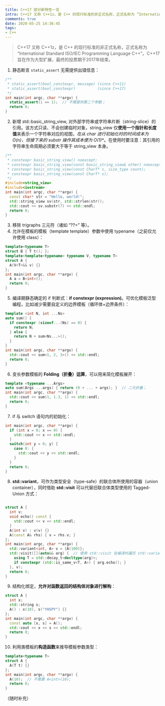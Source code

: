 ```yaml
---
title: C++17 部分新特性一览
intro: C++17 又称 C++1z，是 C++ 的现行标准的非正式名称，正式名称为 “International Standard ISO/IEC Programming Language C++”。C++17 旨在作为大型扩展，最终的投票期于2017年结束。
comments: true
date: 2020-05-25 14:36:45
tags:
- C++
---
```


> C++17 又称 C++1z，是 C++ 的现行标准的非正式名称，正式名称为 “International Standard ISO/IEC Programming Language C++”。C++17 旨在作为大型扩展，最终的投票期于2017年结束。

1. 静态断言 `static_assert` 无需提供出错信息：

```cpp
/**
 * static_assert(bool_constexpr, message) (since C++11)
 * static_assert(bool_constexpr)          (since C++17)
 */
int main(int argc, char **argv) {
  static_assert(1 == 1);  // 不需提供第二个参数；
  return 0;
}
```

2. 新增 std::basic_string_view, 对外部字符串或字符串片断（string-slice）的引用。该方式只读、不会创建临时对象，string_view 仅**使用一个指针和长度值**来表示一个字符串对应的视图，**在从 char* 进行初始化时的时间成本为 O(n)，但接下来的 substr 操作其成本便为 O(1)**。在使用时要注意：其引用的字符串生命周期必须要大于等于 string_view 本身。

```cpp
/**
 * constexpr basic_string_view() noexcept;                                         (since C++17)
 * constexpr basic_string_view(const basic_string_view& other) noexcept = default; (since C++17)
 * constexpr basic_string_view(const CharT* s, size_type count);                   (since C++17)
 * constexpr basic_string_view(const CharT* s);                                    (since C++17)
 */
#include<string_view>
#include<iostream>
int main(int argc, char **argv) {
  const char* str = "Hello, world!";
  std::string_view sv(str, std::strlen(str));
  std::cout << sv.substr(7) << std::endl;
  return 0;
}
```

3. 移除 trigraphs 三元符（诸如 “??=” 等）。
4. 允许在模板的模板（template template）参数中使用 typename（之前仅允许使用 class）：

```cpp
template<typename T>
struct B { T t(); };
template<template<typename> typename V, typename T>
struct A {
  A(V<T>&& v) {}
};
int main(int argc, char **argv) {
  A a = B<int>();
  return 0;
}
```

5. 编译期静态确定的 if 判断式：**if constexpr (expression)**。可优化模板泛型编程，比如减少需要自定义的边界模板（循环体+边界条件）：

```cpp
template <int N, int ...Ns>
auto sum() {
  if constexpr (sizeof...(Ns) == 0) {
    return N;
  } else {
    return N + sum<Ns...>();
  }
}
int main(int argc, char **argv) {
  std::cout << sum<1, 2, 3>() << std::endl;
  return 0;
}
```

6. 变长参数模板的 **Folding（折叠）运算**，可以用来简化模板展开：

```cpp
template <typename ...Args>
auto sum(Args ...args) { return (0 + ... + args); }  // 二元折叠；
int main(int argc, char **argv) {
  std::cout << sum(1, 1.3, 1) << std::endl;
  return 0;
}
```


7. if 与 switch 语句内的初始化：

```cpp
int main(int argc, char **argv) {
  if (int x = 0; x == 0) {
    std::cout << x << std::endl;
  }
  switch(int y = 0; y) {
    case 0: {
      std::cout << y << std::endl;
    }
  }
  return 0;
}
```

8. **std::variant**，可作为类型安全（type-safe）的联合体所使用的容器（union container），同时借助 **std::visit** 可以代替旧联合体类型使用的 Tagged-Union 方式：

```cpp

struct A {
  int v;
  void echo() const {
    std::cout << v << std::endl;
  }
  A(int v) : v(v) {}
  A(const A& rhs) { v = rhs.v; }
};
int main(int argc, char **argv) {
  std::variant<int, A> v = {A(100)};
  std::visit([](auto&& arg) {  // 使用 std::visit 在编译时遍历 std::variabt 的内容；
    using T = std::decay_t<decltype(arg)>;
    if constexpr (std::is_same_v<T, A>) { arg.echo(); }
  }, v);
  return 0;
}
```

9. 结构化绑定，**允许对函数返回的结构体对象进行解构**：

```cpp
struct A {
  int x;
  std::string s;
  A() : x(10), s("YHSPY") {}
};
int main(int argc, char **argv) {
  const auto [x, s] = A();
  std::cout << x << s << std::endl;
  return 0;
}
```


10. 利用类模板的**构造函数**来推导模板参数类型：

```cpp
template<typename T>
struct A {
  A(T t) {}
};
int main(int argc, char **argv) {
  A(10);  // 不需要 A<int>(10);
  return 0;
}
```

（随时补充）
